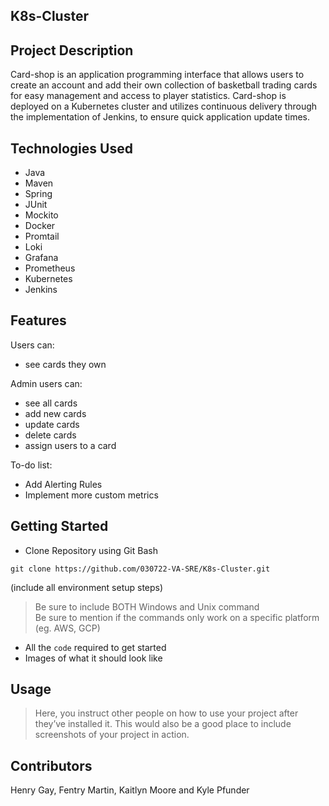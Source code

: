 ## K8s-Cluster
## Project Description
Card-shop is an application programming interface that allows users to create an account and add their own collection of basketball trading cards for easy management and access to player statistics. Card-shop is deployed on a Kubernetes cluster and utilizes continuous delivery through the implementation of Jenkins, to ensure quick application update times.

## Technologies Used
- Java
- Maven
- Spring
- JUnit
- Mockito
- Docker
- Promtail
- Loki
- Grafana
- Prometheus
- Kubernetes
- Jenkins

## Features
Users can: 
   - see cards they own

Admin users can: 
   - see all cards
   - add new cards
   - update cards
   - delete cards
   - assign users to a card

To-do list:
- Add Alerting Rules
- Implement more custom metrics

## Getting Started
- Clone Repository using Git Bash

`git clone https://github.com/030722-VA-SRE/K8s-Cluster.git`

(include all environment setup steps)

> Be sure to include BOTH Windows and Unix command  
> Be sure to mention if the commands only work on a specific platform (eg. AWS, GCP)

- All the `code` required to get started
- Images of what it should look like

## Usage
> Here, you instruct other people on how to use your project after they’ve installed it. This would also be a good place to include screenshots of your project in action.

## Contributors
Henry Gay, Fentry Martin, Kaitlyn Moore and Kyle Pfunder
